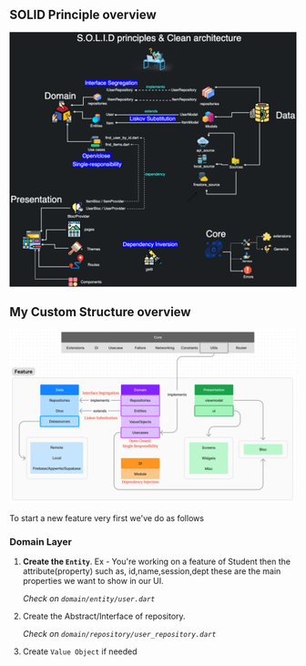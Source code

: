 ## SOLID Principle overview

![alt text](image.png)

## My Custom Structure overview

![alt text](my_custom_image.png)

To start a new feature very first we've do as follows

### Domain Layer

1. **Create the `Entity`**.
   Ex - You're working on a feature of Student
   then the attribute(property) such as, id,name,session,dept
   these are the main properties we want to show in our UI.

   _Check on `domain/entity/user.dart`_

2. Create the Abstract/Interface of repository.

   _Check on `domain/repository/user_repository.dart`_

3. Create `Value Object` if needed
